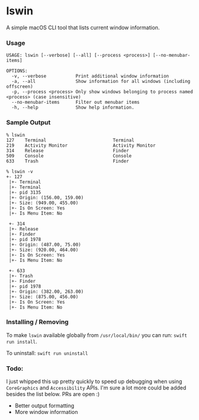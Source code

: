 # lswin
A simple macOS CLI tool that lists current window information. 

### Usage

```
USAGE: lswin [--verbose] [--all] [--process <process>] [--no-menubar-items]

OPTIONS:
  -v, --verbose           Print additional window information
  -a, --all               Show information for all windows (including offscreen)
  -p, --process <process> Only show windows belonging to process named <process> (case insensitive)
  --no-menubar-items      Filter out menubar items
  -h, --help              Show help information.
```

### Sample Output
```
% lswin
127    Terminal                      	Terminal                                       
219    Activity Monitor              	Activity Monitor              
314    Release                       	Finder                        
509    Console                       	Console                                              
633    Trash                         	Finder    

% lswin -v
+- 127
 |+- Terminal
 |+- Terminal
 |+- pid 3135
 |+- Origin: (156.00, 159.00)
 |+- Size: (949.00, 455.00)
 |+- Is On Screen: Yes
 |+- Is Menu Item: No
 
 +- 314
 |+- Release
 |+- Finder
 |+- pid 1978
 |+- Origin: (487.00, 75.00)
 |+- Size: (920.00, 464.00)
 |+- Is On Screen: Yes
 |+- Is Menu Item: No

 +- 633
 |+- Trash
 |+- Finder
 |+- pid 1978
 |+- Origin: (382.00, 263.00)
 |+- Size: (875.00, 456.00)
 |+- Is On Screen: Yes
 |+- Is Menu Item: No
```

### Installing / Removing
To make `lswin` available globally from `/usr/local/bin/` you can run: `swift run install`.

To uninstall: `swift run uninstall`

### Todo:
I just whipped this up pretty quickly to speed up debugging when using `CoreGraphics` and `Accessibility` APIs. I'm sure a lot more could be added besides the list below. PRs are open :)

- Better output formatting
- More window information
